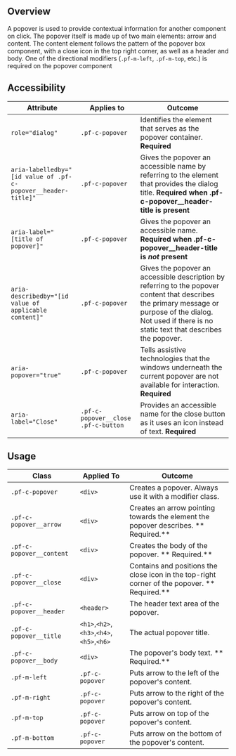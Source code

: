 ## Overview

A popover is used to provide contextual information for another component on click.  The popover itself is made up of two main elements: arrow and content. The content element follows the pattern of the popover box component, with a close icon in the top right corner, as well as a header and body.  One of the directional modifiers (`.pf-m-left`, `.pf-m-top`, etc.) is required on the popover component

## Accessibility

| Attribute | Applies to | Outcome |
| -- | -- | -- |
| `role="dialog"` | `.pf-c-popover` | Identifies the element that serves as the popover container. **Required**|
| `aria-labelledby="[id value of .pf-c-popover__header-title]"` | `.pf-c-popover` | Gives the popover an accessible name by referring to the element that provides the dialog title. **Required when .pf-c-popover__header-title is present** |
| `aria-label="[title of popover]"` | `.pf-c-popover` | Gives the popover an accessible name. **Required when .pf-c-popover__header-title is _not_ present** |
| `aria-describedby="[id value of applicable content]"` | `.pf-c-popover` | Gives the popover an accessible description by referring to the popover content that describes the primary message or purpose of the dialog. Not used if there is no static text that describes the popover. |
| `aria-popover="true"` | `.pf-c-popover` | Tells assistive technologies that the windows underneath the current popover are not available for interaction. **Required**|
| `aria-label="Close"` | `.pf-c-popover__close .pf-c-button` | Provides an accessible name for the close button as it uses an icon instead of text. **Required**|


## Usage

| Class | Applied To | Outcome |
| -- | -- | -- |
| `.pf-c-popover` | `<div>` |  Creates a popover. Always use it with a modifier class. |
| `.pf-c-popover__arrow` | `<div>` |  Creates an arrow pointing towards the element the popover describes. ** Required.** |
| `.pf-c-popover__content` | `<div>` |  Creates the body of the popover. ** Required.** |
| `.pf-c-popover__close` | `<div>` |  Contains and positions the close icon in the top-right corner of the popover. ** Required.** |
| `.pf-c-popover__header` | `<header>` |  The header text area of the popover. |
| `.pf-c-popover__title` | `<h1>`,`<h2>`,`<h3>`,`<h4>`,`<h5>`,`<h6>` |  The actual popover title. |
| `.pf-c-popover__body` | `<div>` |  The popover's body text. ** Required.** |
| `.pf-m-left` | `.pf-c-popover` | Puts arrow to the left of the popover's content. |
| `.pf-m-right` | `.pf-c-popover` | Puts arrow to the right of the popover's content. |
| `.pf-m-top` | `.pf-c-popover` | Puts arrow on top of the popover's content. |
| `.pf-m-bottom` | `.pf-c-popover` | Puts arrow on the bottom of the popover's content. |
